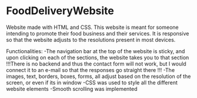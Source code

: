 # FoodDeliveryWebsite
Website made with HTML and CSS. This website is meant for someone intending to promote their food business and their services. It is responsive so that the website adjusts to the resolutions present in most devices.


Functionalities:
-The navigation bar at the top of the website is sticky, and upon clicking on each of the sections, the website takes you to that section
!!!There is no backend and thus the contact form will not work, but I would connect it to an e-mail so that the responses go straight there !!!
-The images, text, borders, boxes, forms, all adjust based on the resolution of the screen, or even if its in window
-CSS was used to style all the different website elements
-Smooth scrolling was implemented
